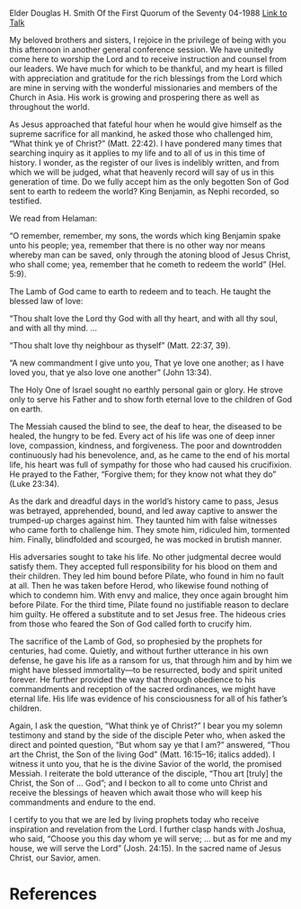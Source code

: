 Elder Douglas H. Smith
Of the First Quorum of the Seventy
04-1988
[Link to Talk](https://www.churchofjesuschrist.org/study/general-conference/1988/04/what-think-ye-of-christ?lang=eng)

My beloved brothers and sisters, I rejoice in the privilege of being with you this afternoon in another general conference session. We have unitedly come here to worship the Lord and to receive instruction and counsel from our leaders. We have much for which to be thankful, and my heart is filled with appreciation and gratitude for the rich blessings from the Lord which are mine in serving with the wonderful missionaries and members of the Church in Asia. His work is growing and prospering there as well as throughout the world.

As Jesus approached that fateful hour when he would give himself as the supreme sacrifice for all mankind, he asked those who challenged him, “What think ye of Christ?” (Matt. 22:42). I have pondered many times that searching inquiry as it applies to my life and to all of us in this time of history. I wonder, as the register of our lives is indelibly written, and from which we will be judged, what that heavenly record will say of us in this generation of time. Do we fully accept him as the only begotten Son of God sent to earth to redeem the world? King Benjamin, as Nephi recorded, so testified.

We read from Helaman:

“O remember, remember, my sons, the words which king Benjamin spake unto his people; yea, remember that there is no other way nor means whereby man can be saved, only through the atoning blood of Jesus Christ, who shall come; yea, remember that he cometh to redeem the world” (Hel. 5:9).

The Lamb of God came to earth to redeem and to teach. He taught the blessed law of love:

“Thou shalt love the Lord thy God with all thy heart, and with all thy soul, and with all thy mind. …

“Thou shalt love thy neighbour as thyself” (Matt. 22:37, 39).

“A new commandment I give unto you, That ye love one another; as I have loved you, that ye also love one another” (John 13:34).

The Holy One of Israel sought no earthly personal gain or glory. He strove only to serve his Father and to show forth eternal love to the children of God on earth.

The Messiah caused the blind to see, the deaf to hear, the diseased to be healed, the hungry to be fed. Every act of his life was one of deep inner love, compassion, kindness, and forgiveness. The poor and downtrodden continuously had his benevolence, and, as he came to the end of his mortal life, his heart was full of sympathy for those who had caused his crucifixion. He prayed to the Father, “Forgive them; for they know not what they do” (Luke 23:34).

As the dark and dreadful days in the world’s history came to pass, Jesus was betrayed, apprehended, bound, and led away captive to answer the trumped-up charges against him. They taunted him with false witnesses who came forth to challenge him. They smote him, ridiculed him, tormented him. Finally, blindfolded and scourged, he was mocked in brutish manner.

His adversaries sought to take his life. No other judgmental decree would satisfy them. They accepted full responsibility for his blood on them and their children. They led him bound before Pilate, who found in him no fault at all. Then he was taken before Herod, who likewise found nothing of which to condemn him. With envy and malice, they once again brought him before Pilate. For the third time, Pilate found no justifiable reason to declare him guilty. He offered a substitute and to set Jesus free. The hideous cries from those who feared the Son of God called forth to crucify him.

The sacrifice of the Lamb of God, so prophesied by the prophets for centuries, had come. Quietly, and without further utterance in his own defense, he gave his life as a ransom for us, that through him and by him we might have blessed immortality—to be resurrected, body and spirit united forever. He further provided the way that through obedience to his commandments and reception of the sacred ordinances, we might have eternal life. His life was evidence of his consciousness for all of his father’s children.

Again, I ask the question, “What think ye of Christ?” I bear you my solemn testimony and stand by the side of the disciple Peter who, when asked the direct and pointed question, “But whom say ye that I am?” answered, “Thou art the Christ, the Son of the living God” (Matt. 16:15–16; italics added). I witness it unto you, that he is the divine Savior of the world, the promised Messiah. I reiterate the bold utterance of the disciple, “Thou art [truly] the Christ, the Son of … God”; and I beckon to all to come unto Christ and receive the blessings of heaven which await those who will keep his commandments and endure to the end.

I certify to you that we are led by living prophets today who receive inspiration and revelation from the Lord. I further clasp hands with Joshua, who said, “Choose you this day whom ye will serve; … but as for me and my house, we will serve the Lord” (Josh. 24:15). In the sacred name of Jesus Christ, our Savior, amen.

# References
